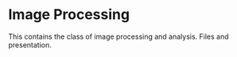 # Image Processing

This contains the class of image processing and analysis.  Files and presentation.